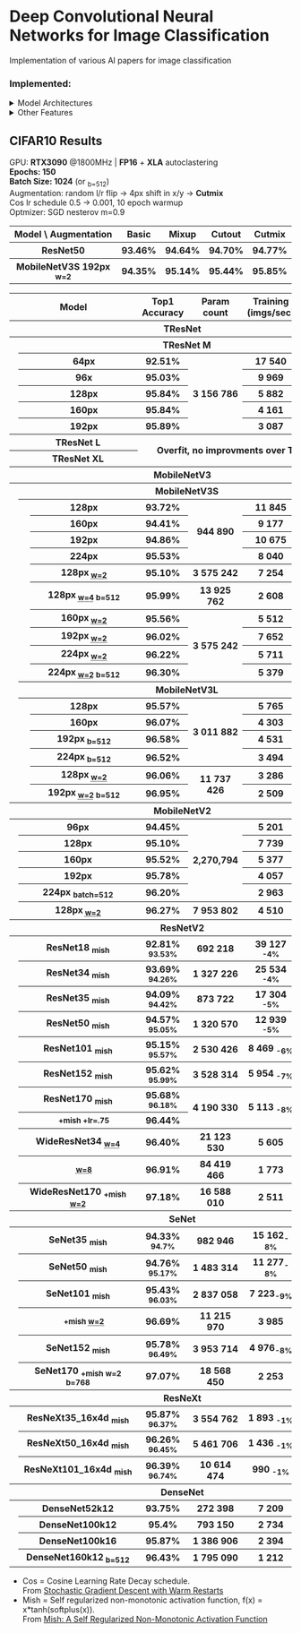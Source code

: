 # Deep Convolutional Neural Networks for Image Classification

Implementation of various AI papers for image classification  


### Implemented:
<details>
  <summary> Model Architectures </summary>
  
- TResNet
- MobileNetV2
- MobileNetV3
- ResNetV2
- ResNetV2 + Stochastic Depth
- ResNeXt
- SeNet
- DenseNet
<!-- - [ ] ResNeSt
- [ ] EfficientNet
- [ ] NAT
- [ ] PyramidNet
- [ ] Xception
- [ ] IBN-Net -->

</details>

<details>
  <summary> Other Features </summary>
  
- Step Learning Rate (LR) decay schedule
- HTD (Hyperbolic-Tangent LR Decay schedule)
- Cosine LR decay schedule
- Cutout
- Mixup
- Cutmix
- Mish
- AntiAliasDownsampling
<!-- - [ ] Hard and Soft PatchUp -->
<!-- - [ ] Swish
- [ ] EvoNorm -->

</details>

## CIFAR10 Results
GPU: **RTX3090** @1800MHz | **FP16** + **XLA** autoclastering  
**Epochs: 150**  
**Batch Size: 1024** (or <sub>b=512</sub>)  
Augmentation: random l/r flip -> 4px shift in x/y -> **Cutmix**  
Cos lr schedule 0.5 -> 0.001, 10 epoch warmup  
Optmizer: SGD nesterov m=0.9 

<table>
  <tr>
    <th>Model \ Augmentation</th> 
    <th>Basic</th> 
    <!-- <th>Stochastic Depth</th> -->
    <th>Mixup</th>
    <th>Cutout</th>
    <th>Cutmix</th>
  </tr>
  <tr>
    <th>ResNet50</th> 
    <th>93.46%</th> 
    <!-- <th>94.08%</th> -->
    <th>94.64%</th>
    <th>94.70%</th>
    <th>94.77%</th>
  </tr>
  <tr>
    <th>MobileNetV3S 192px <sub>w=2</sub></th> 
    <th>94.35%</th> 
    <!-- <th>-</th> -->
    <th>95.14%</th>
    <th>95.44%</th>
    <th>95.85%</th>
  </tr>
</table>


<table>
  <tr>
    <th colspan="3">⠀⠀⠀⠀⠀⠀⠀Model⠀⠀⠀⠀⠀⠀⠀</th>
    <th>Top1 Accuracy</th>
    <th>Param count</th>
    <th>Training</br>(imgs/sec)</th>
    <th>Inference</br>(imgs/sec)</th>
  </tr>
  <!-- TResNet -->
  <tr>
    <th colspan="7">TResNet</th>
  </tr>
  <tr> <!-- TResNet M -->
    <th rowspan="6"></th>
    <th colspan="6">TResNet M<sub></sub></th>
  </tr>
  <tr>
    <th></th>
    <th>64px</th>
    <th>92.51%</th>
    <th rowspan="5">3 156 786</th>
    <th>17 540</th>
    <th>44 435</th>
  </tr>
  <tr>
    <th></th>
    <th>96x</th>
    <th>95.03%</th>
    <th>9 969</th>
    <th>26 356</th>
  </tr>
  <tr>
    <th></th>
    <th>128px</th>
    <th>95.84%</th>
    <th>5 882</th>
    <th>16 937</th>
  </tr>
  <tr>
    <th></th>
    <th>160px</th>
    <th>95.84%</th>
    <th>4 161</th>
    <th>12 046</th>
  </tr>
  <tr>
    <th></th>
    <th>192px</th>
    <th>95.89%</th>
    <th>3 087</th>
    <th>8 645</th>
  </tr>
  <tr> <!-- TResNet L -->
    <th rowspan="1"></th>
    <th colspan="2">TResNet L</th>
    <th colspan="4" rowspan="2">Overfit, no improvments over TResNet M</th>
  </tr>
  <tr> <!-- TResNet XL -->
    <th rowspan="1"></th>
    <th colspan="2">TResNet XL</th>
  </tr>

  <!-- MobileNetV3 -->
  <tr>
    <th colspan="7">MobileNetV3</th>
  </tr>
  <tr> <!-- MobileNetV3S -->
    <th rowspan="18"></th>
    <th colspan="6">MobileNetV3S<sub></sub></th>
  </tr>
  <tr>
    <th rowspan="10"></th>
    <th>128px<sub></sub></th>
    <th>93.72%</th>
    <th rowspan="4">944 890</th>
    <th>11 845</th>
    <th>66 137</th>
  </tr>
  <tr>
    <th>160px<sub></sub></th>
    <th>94.41%</th>
    <th>9 177</th>
    <th>55 245</th>
  </tr>
  <tr>
    <th>192px<sub></sub></th>
    <th>94.86%</th>
    <th>10 675</th>
    <th>43 226</th>
  </tr>
  <tr>
    <th>224px<sub></sub></th>
    <th>95.53%</th>
    <th>8 040</th>
    <th>35 209</th>
  </tr>
  <tr>
    <th>128px<sub> <abbr title="width_factor">w=2</abbr></sub></th>
    <th>95.10%</th>
    <th>3 575 242</th>
    <th>7 254</th>
    <th>44 722</th>
  </tr>
  <tr>
    <th>128px<sub> <abbr title="width_factor">w=4</abbr> b=512 </sub></th>
    <th>95.99%</th>
    <th>13 925 762</th>
    <th>2 608</th>
    <th>23 516</th>
  </tr>
  <tr>
    <th>160px<sub> <abbr title="width_factor">w=2</abbr></sub></th>
    <th>95.56%</th>
    <th rowspan="4">3 575 242</th>
    <th>5 512</th>
    <th>31 467</th>
  </tr>
  <tr>
    <th>192px<sub> <abbr title="width_factor">w=2</abbr></sub></th>
    <th>96.02%</th>
    <th>7 652</th>
    <th>26 653</th>
  </tr>
  <tr>
    <th>224px<sub> <abbr title="width_factor">w=2</abbr></sub></th>
    <th>96.22%</th>
    <th>5 711</th>
    <th>20 760</th>
  </tr>
  <tr>
    <th>224px<sub> <abbr title="width_factor">w=2</abbr> b=512</sub></th>
    <th>96.30%</th>
    <th>5 379</th>
    <th>19 635</th>
  </tr>
  <tr> <!-- MobileNetV3L -->
    <th colspan="6">MobileNetV3L<sub></sub></th>
  </tr>
  <tr>
    <th rowspan="6"></th>
    <th>128px<sub> </sub></th>
    <th>95.57%</th>
    <th rowspan="4">3 011 882</th>
    <th>5 765</th>
    <th>34 980</th>
  </tr>
  <tr>
    <th>160px<sub></sub></th>
    <th>96.07%</th>
    <th>4 303</th>
    <th>25 000</th>
  </tr>
  <tr>
    <th>192px<sub> b=512</sub></th>
    <th>96.58%</th>
    <th>4 531</th>
    <th>17 142</th>
  </tr>
  <tr>
    <th>224px<sub> b=512</sub></th>
    <th>96.52%</th>
    <th>3 494</th>
    <th>13 591</th>
  </tr>
  <tr>
    <th>128px<sub> <abbr title="width_factor">w=2</abbr></sub></th>
    <th>96.06%</th>
    <th rowspan="2">11 737 426</th>
    <th>3 286</th>
    <th>20 087</th>
  </tr>
  <tr>
    <th>192px<sub> <abbr title="width_factor">w=2</abbr>  b=512 </sub></th>
    <th>96.95%</th>
    <th>2 509</th>
    <th>9 733</th>
  </tr>
  <!-- MobileNetV2 -->
  <tr>
    <th colspan="7">MobileNetV2</th>
  </tr>
  <tr>
    <th rowspan="6"></th>
    <th colspan="2">96px</th>
    <th>94.45%</th>
    <th rowspan="5">2,270,794</th>
    <th>5 201</th>
    <th>42 184</th>
  </tr>
  <tr>
    <th colspan="2">128px</th>
    <th>95.10%</th>
    <th>7 739</th>
    <th>27 789</th>
  </tr>
  <tr>
    <th colspan="2">160px<sub></sub></th>
    <th>95.52%</th>
    <th>5 377</th>
    <th>19 118</th>
  </tr>
  <tr>
    <th colspan="2">192px</th>
    <th>95.78%</th>
    <th>4 057</th>
    <th>15 478</th>
  </tr>
  <tr>
    <th colspan="2">224px <sub>batch=512</sub></th>
    <th>96.20%</th>
    <th>2 963</th>
    <th>11 179</th>
  </tr>
  <tr>
    <th colspan="2">128px<sub> <abbr title="width_factor">w=2</abbr></sub></th>
    <th>96.27%</th>
    <th>7 953 802</th>
    <th>4 510</th>
    <th>16 414</th>
  </tr>
  <!-- ResNetV2 -->
  <tr>
    <th colspan="7">ResNetV2</th>
  </tr>
  <tr>
    <th rowspan="11"></th>
    <th colspan="2">ResNet18 <sub>mish</sub></th>
    <th>92.81% <sub>93.53%</sub></th>
    <th>692 218</th>
    <th>39 127 <sub>-4%</sub></th>
    <th>99 028 <sub>-4%</sub></th>
  </tr>
  <tr>
    <th colspan="2">ResNet34 <sub>mish</sub></th>
    <th>93.69% <sub>94.26%</sub></th>
    <th>1 327 226</th>
    <th>25 534 <sub>-4%</sub></th>
    <th>75 071 <sub>-4%</sub></th>
  </tr>
  <tr>
    <th colspan="2">ResNet35 <sub>mish</sub></th>
    <th>94.09% <sub>94.42%</sub></th>
    <th>873 722</th>
    <th>17 304 <sub>-5%</sub></th>
    <th>58 520 <sub>-4%</sub></th>
  </tr>
  <tr>
    <th colspan="2">ResNet50 <sub>mish</sub></th>
    <th>94.57% <sub>95.05%</sub></th>
    <th>1 320 570</th>
    <th>12 939 <sub>-5%</sub></th>
    <th>45 775 <sub>-3%</sub></th>
  </tr>
  <tr>
    <th colspan="2">ResNet101 <sub>mish</sub></th>
    <th>95.15% <sub>95.57%</sub></th>
    <th>2 530 426</th>
    <th>8 469 <sub>-6%</sub></th>
    <th>31 813 <sub>-5%</sub></th>
  </tr>
  <tr>
    <th colspan="2">ResNet152 <sub>mish</sub></th>
    <th>95.62% <sub>95.99%</sub></th>
    <th>3 528 314</th>
    <th>5 954 <sub>-7%</sub></th>
    <th>23 211 <sub>-3%</sub></th>
  </tr>
  <tr>
    <th colspan="2">ResNet170 <sub>mish</sub></th>
    <th>95.68% <sub>96.18%</sub></th>
    <th rowspan="2">4 190 330</th>
    <th rowspan="2">5 113 <sub>-8%</sub></th>
    <th rowspan="2">20 246 <sub>-5%</sub></th>
  </tr>
  <tr>
    <th></th>
    <th><sub>+mish +lr=.75</sub></th>
    <th>96.44%</th>
  </tr>
  <tr>
    <th colspan="2">WideResNet34 <sub> <abbr title="width_factor">w=4</abbr> </sub></th>
    <th>96.40%</th>
    <th>21 123 530</th>
    <th>5 605</th>
    <th>20 382</th>
  </tr>
  <tr>
    <th></th>
    <th colspan="1"><sub> <abbr title="width_factor">w=8</abbr> </sub></th>
    <th>96.91%</th>
    <th>84 419 466</th>
    <th>1 773</th>
    <th>6 539</th>
  </tr>
  <tr>
    <th colspan="2">WideResNet170 <sub>+mish <abbr title="width_factor">w=2</abbr> </sub></th>
    <th>97.18%</th>
    <th>16 588 010</th>
    <th>2 511</th>
    <th>9 392</th>
  </tr>
  <!-- SeNet -->
  <tr>
    <th colspan="7">SeNet</th>
  </tr>
  <tr>
    <th rowspan="6"></th>
    <th colspan="2">SeNet35 <sub>mish</sub></th>
    <th>94.33% <sub>94.7%</sub></th>
    <th>982 946</th>
    <th>15 162<sub>-8%</sub></th>
    <th>52 390<sub>-9%</sub></th>
  </tr>
  <tr>
    <th colspan="2">SeNet50 <sub>mish</sub></th>
    <th>94.76% <sub>95.17%</sub></th>
    <th>1 483 314</th>
    <th>11 277<sub>-8%</sub></th>
    <th>39 142<sub>-5%</sub></th>
  </tr>
  <tr>
    <th colspan="2">SeNet101 <sub>mish</sub></th>
    <th>95.43% <sub>96.03%</sub></th>
    <th>2 837 058</th>
    <th>7 223<sub>-9%</sub></th>
    <th>25 303<sub>-3%</sub></th> 
  </tr>
  <tr>
    <th></th>
    <th><sub>+mish <abbr title="width_factor">w=2</abbr></sub></th>
    <th>96.69%</th>
    <th>11 215 970</th>
    <th>3 985</th>
    <th>13 820</th> 
  </tr>
  <tr>
    <th colspan="2">SeNet152 <sub>mish</sub></th>
    <th>95.78% <sub>96.49%</sub></th>
    <th>3 953 714</th>
    <th>4 976<sub>-8%</sub></th>
    <th>18 747<sub>-6%</sub></th> 
  </tr>
  <tr>
    <th colspan="2">SeNet170 <sub>+mish w=2 b=768</sub></th>
    <th>97.07%</th>
    <th>18 568 450</th>
    <th>2 253</th>
    <th>8 258</th> 
  </tr>
  <!-- ResNeXt -->
  <tr>
    <th colspan="7">ResNeXt</th>
  </tr>
  <tr>
    <th rowspan="3"></th>
    <th colspan="2">ResNeXt35_16x4d <sub>mish</sub></th>
    <th>95.87% <sub>96.37%</sub></th>
    <th>3 554 762</th>
    <th>1 893 <sub>-1%</sub></th>
    <th>20 215 <sub>-1%</sub></th>
  </tr>
  <tr>
    <th colspan="2">ResNeXt50_16x4d <sub>mish</sub></th>
    <th>96.26% <sub>96.45%</sub></th>
    <th>5 461 706</th>
    <th>1 436 <sub>-1%</sub></th>
    <th>15 064 <sub>-1%</sub></th>
  </tr>
  <tr>
    <th colspan="2">ResNeXt101_16x4d <sub>mish</sub></th>
    <th>96.39% <sub>96.74%</sub></th>
    <th>10 614 474</th>
    <th>990 <sub>-1%</sub></th>
    <th>11 063 <sub>-2%</sub></th> 
  </tr>
  <!-- DenseNet -->
  <tr>
    <th colspan="7">DenseNet</th>
  </tr>
  <tr> 
    <th rowspan="4"></th>
    <th colspan="2">DenseNet52k12</th>
    <th>93.75%</th>
    <th>272 398</th>
    <th>7 209</th>
    <th>31 956</th>
  </tr>
  <tr>
    <th colspan="2">DenseNet100k12</th>
    <th>95.4%</th>
    <th>793 150</th>
    <th>2 734</th>
    <th>12 119</th>
  </tr>
  <tr>
    <th colspan="2">DenseNet100k16</th>
    <th>95.87%</th>
    <th>1 386 906</th> 
    <th>2 394</th>
    <th>11 114</th>
  </tr>
  <tr>
    <th colspan="2">DenseNet160k12<sub> b=512</sub></th>
    <th>96.43%</th>
    <th>1 795 090</th>
    <th>1 212</th>
    <th>4 860</th>
  </tr>
</table>


* Cos = Cosine Learning Rate Decay schedule. </br>
  From [Stochastic Gradient Descent with Warm Restarts](https://arxiv.org/abs/1608.03983)
* Mish = Self regularized non-monotonic activation function, f(x) = x*tanh(softplus(x)). </br>
  From [Mish: A Self Regularized Non-Monotonic Activation Function](https://arxiv.org/abs/1908.08681)

